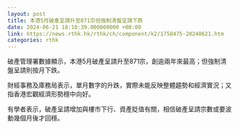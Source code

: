 ```yaml
---
layout: post
title: 本港5月破產呈請升至871宗但強制清盤呈請下跌
date: 2024-06-21 18:10:39.000000000 +08:00
link: https://news.rthk.hk/rthk/ch/component/k2/1758475-20240621.htm
categories: rthk
---
```


破產管理署數據顯示，本港5月破產呈請升至871宗，創逾兩年來最高；但強制清盤呈請則按月下跌。

財經事務及庫務局表示，單月數字的升跌，實際未能反映整體趨勢和經濟實況；又指香港宏觀經濟形勢穩中向好。

有學者表示，破產呈請增加與樓市下行、資產貶值有關，相信破產呈請宗數或要波動幾個月後才回穩。
